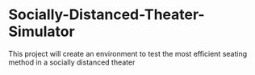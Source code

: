 # Socially-Distanced-Theater-Simulator
This project will create an environment to test the most efficient seating method in a socially distanced theater
